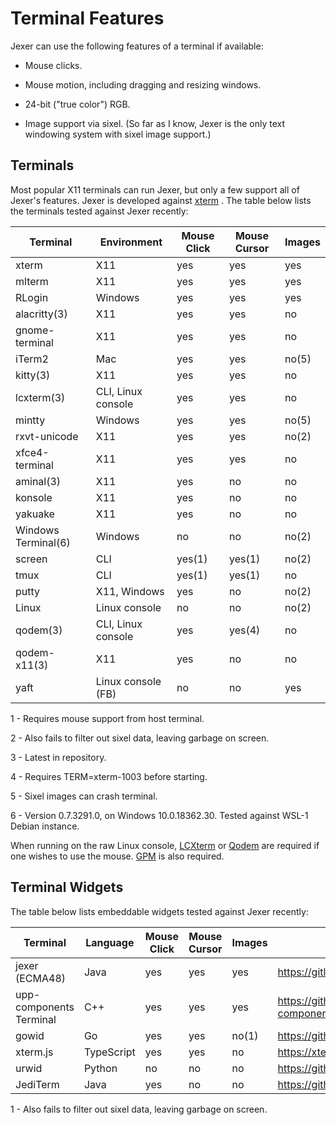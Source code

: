 Terminal Features
=================

Jexer can use the following features of a terminal if available:

* Mouse clicks.

* Mouse motion, including dragging and resizing windows.

* 24-bit ("true color") RGB.

* Image support via sixel.  (So far as I know, Jexer is the only text
  windowing system with sixel image support.)


Terminals
---------

Most popular X11 terminals can run Jexer, but only a few support all
of Jexer's features.  Jexer is developed against
[xterm](https://invisible-island.net/xterm/) .  The table below lists
the terminals tested against Jexer recently:

| Terminal       | Environment        | Mouse Click | Mouse Cursor | Images |
| -------------- | ------------------ | ----------- | ------------ | ------ |
| xterm          | X11                | yes         | yes          | yes    |
| mlterm         | X11                | yes         | yes          | yes    |
| RLogin         | Windows            | yes         | yes          | yes    |
| alacritty(3)   | X11                | yes         | yes          | no     |
| gnome-terminal | X11                | yes         | yes          | no     |
| iTerm2         | Mac                | yes         | yes          | no(5)  |
| kitty(3)       | X11                | yes         | yes          | no     |
| lcxterm(3)     | CLI, Linux console | yes         | yes          | no     |
| mintty         | Windows            | yes         | yes          | no(5)  |
| rxvt-unicode   | X11                | yes         | yes          | no(2)  |
| xfce4-terminal | X11                | yes         | yes          | no     |
| aminal(3)      | X11                | yes         | no           | no     |
| konsole        | X11                | yes         | no           | no     |
| yakuake        | X11                | yes         | no           | no     |
| Windows Terminal(6) | Windows       | no          | no           | no(2)  |
| screen         | CLI                | yes(1)      | yes(1)       | no(2)  |
| tmux           | CLI                | yes(1)      | yes(1)       | no     |
| putty          | X11, Windows       | yes         | no           | no(2)  |
| Linux          | Linux console      | no          | no           | no(2)  |
| qodem(3)       | CLI, Linux console | yes         | yes(4)       | no     |
| qodem-x11(3)   | X11                | yes         | no           | no     |
| yaft           | Linux console (FB) | no          | no           | yes    |

1 - Requires mouse support from host terminal.

2 - Also fails to filter out sixel data, leaving garbage on screen.

3 - Latest in repository.

4 - Requires TERM=xterm-1003 before starting.

5 - Sixel images can crash terminal.

6 - Version 0.7.3291.0, on Windows 10.0.18362.30.  Tested against
    WSL-1 Debian instance.

When running on the raw Linux console,
[LCXterm](https://gitlab.com/klamonte/lcxterm) or
[Qodem](http://qodem.sourceforge.net) are required if one wishes to
use the mouse.  [GPM](https://github.com/telmich/gpm) is also
required.


Terminal Widgets
----------------

The table below lists embeddable widgets tested against Jexer recently:

| Terminal       | Language | Mouse Click | Mouse Cursor | Images | Link |
| -------------- | -------- | ----------- | ------------ | ------ | ---- |
| jexer (ECMA48) | Java     | yes         | yes          | yes    | https://gitlab.com/klamonte/jexer
| upp-components Terminal | C++ | yes     | yes          | yes    | https://github.com/ismail-yilmaz/upp-components/tree/master/CtrlLib/Terminal
| gowid | Go | yes | yes | no(1) | https://github.com/gcla/gowid
| xterm.js     | TypeScript | yes         | yes          | no     | https://xtermjs.org
| urwid | Python | no | no | no | https://github.com/urwid/urwid
| JediTerm | Java | yes | no | no | https://github.com/JetBrains/jediterm

1 - Also fails to filter out sixel data, leaving garbage on screen.
